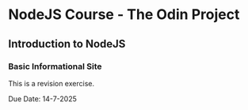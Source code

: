 # NodeJS Course - The Odin Project

## Introduction to NodeJS

### Basic Informational Site

This is a revision exercise.

Due Date: 14-7-2025
